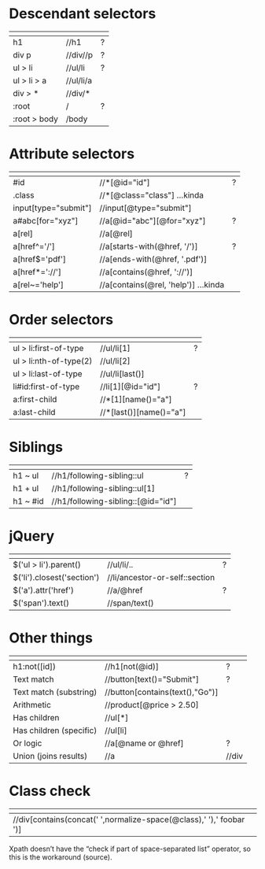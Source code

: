<h1>Descendant selectors</h1>
<table>
<thead>
<tr>
<th></th>
<th></th>
<th></th>
</tr>
</thead>
<tbody>
<tr>
<td>h1</td>
<td>//h1</td>
<td>?</td>
</tr>
<tr>
<td>div p</td>
<td>//div//p</td>
<td>?</td>
</tr>
<tr>
<td>ul &gt; li</td>
<td>//ul/li</td>
<td>?</td>
</tr>
<tr>
<td>ul &gt; li &gt; a</td>
<td>//ul/li/a</td>
<td></td>
</tr>
<tr>
<td>div &gt; *</td>
<td>//div/*</td>
<td></td>
</tr>
<tr>
<td>:root</td>
<td>/</td>
<td>?</td>
</tr>
<tr>
<td>:root &gt; body</td>
<td>/body</td>
<td></td>
</tr>
</tbody>
</table>
<h1>Attribute selectors</h1>
<table>
<thead>
<tr>
<th></th>
<th></th>
<th></th>
</tr>
</thead>
<tbody>
<tr>
<td>#id</td>
<td>//*[@id="id"]</td>
<td>?</td>
</tr>
<tr>
<td>.class</td>
<td>//*[@class="class"] …kinda</td>
<td></td>
</tr>
<tr>
<td>input[type="submit"]</td>
<td>//input[@type="submit"]</td>
<td></td>
</tr>
<tr>
<td>a#abc[for="xyz"]</td>
<td>//a[@id="abc"][@for="xyz"]</td>
<td>?</td>
</tr>
<tr>
<td>a[rel]</td>
<td>//a[@rel]</td>
<td></td>
</tr>
<tr>
<td>a[href^='/']</td>
<td>//a[starts-with(@href, '/')]</td>
<td>?</td>
</tr>
<tr>
<td>a[href$='pdf']</td>
<td>//a[ends-with(@href, '.pdf')]</td>
<td></td>
</tr>
<tr>
<td>a[href*='://']</td>
<td>//a[contains(@href, '://')]</td>
<td></td>
</tr>
<tr>
<td>a[rel~='help']</td>
<td>//a[contains(@rel, 'help')] …kinda</td>
<td></td>
</tr>
</tbody>
</table>
<h1>Order selectors</h1>
<table>
<thead>
<tr>
<th></th>
<th></th>
<th></th>
</tr>
</thead>
<tbody>
<tr>
<td>ul &gt; li:first-of-type</td>
<td>//ul/li[1]</td>
<td>?</td>
</tr>
<tr>
<td>ul &gt; li:nth-of-type(2)</td>
<td>//ul/li[2]</td>
<td></td>
</tr>
<tr>
<td>ul &gt; li:last-of-type</td>
<td>//ul/li[last()]</td>
<td></td>
</tr>
<tr>
<td>li#id:first-of-type</td>
<td>//li[1][@id="id"]</td>
<td>?</td>
</tr>
<tr>
<td>a:first-child</td>
<td>//*[1][name()="a"]</td>
<td></td>
</tr>
<tr>
<td>a:last-child</td>
<td>//*[last()][name()="a"]</td>
<td></td>
</tr>
</tbody>
</table>
<h1>Siblings</h1>
<table>
<thead>
<tr>
<th></th>
<th></th>
<th></th>
</tr>
</thead>
<tbody>
<tr>
<td>h1 ~ ul</td>
<td>//h1/following-sibling::ul</td>
<td>?</td>
</tr>
<tr>
<td>h1 + ul</td>
<td>//h1/following-sibling::ul[1]</td>
<td></td>
</tr>
<tr>
<td>h1 ~ #id</td>
<td>//h1/following-sibling::[@id="id"]</td>
<td></td>
</tr>
</tbody>
</table>
<h1>jQuery</h1>
<table>
<thead>
<tr>
<th></th>
<th></th>
<th></th>
</tr>
</thead>
<tbody>
<tr>
<td>$('ul &gt; li').parent()</td>
<td>//ul/li/..</td>
<td>?</td>
</tr>
<tr>
<td>$('li').closest('section')</td>
<td>//li/ancestor-or-self::section</td>
<td></td>
</tr>
<tr>
<td>$('a').attr('href')</td>
<td>//a/@href</td>
<td>?</td>
</tr>
<tr>
<td>$('span').text()</td>
<td>//span/text()</td>
<td></td>
</tr>
</tbody>
</table>
<h1>Other things</h1>
<table>
<thead>
<tr>
<th></th>
<th></th>
<th></th>
</tr>
</thead>
<tbody>
<tr>
<td>h1:not([id])</td>
<td>//h1[not(@id)]</td>
<td>?</td>
</tr>
<tr>
<td>Text match</td>
<td>//button[text()="Submit"]</td>
<td>?</td>
</tr>
<tr>
<td>Text match (substring)</td>
<td>//button[contains(text(),"Go")]</td>
<td></td>
</tr>
<tr>
<td>Arithmetic</td>
<td>//product[@price &gt; 2.50]</td>
<td></td>
</tr>
<tr>
<td>Has children</td>
<td>//ul[*]</td>
<td></td>
</tr>
<tr>
<td>Has children (specific)</td>
<td>//ul[li]</td>
<td></td>
</tr>
<tr>
<td>Or logic</td>
<td>//a[@name or @href]</td>
<td>?</td>
</tr>
<tr>
<td>Union (joins results)</td>
<td>//a</td>
<td>//div</td>
</tr>
</tbody>
</table>
<h1>Class check</h1>
<table>
<thead>
<tr>
<th></th>
</tr>
</thead>
<tbody>
<tr>
<td>//div[contains(concat(' ',normalize-space(@class),' '),' foobar ')]</td>
</tr>
</tbody>
</table>
<p>Xpath doesn’t have the “check if part of space-separated list” operator, so this is the workaround (source).</p>